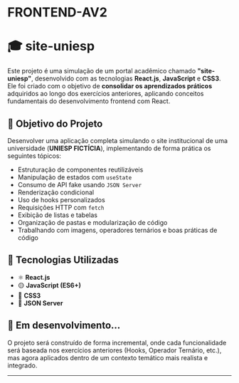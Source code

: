 # FRONTEND-AV2

# 🎓 site-uniesp

Este projeto é uma simulação de um portal acadêmico chamado **"site-uniesp"**, desenvolvido com as tecnologias **React.js**, **JavaScript** e **CSS3**. Ele foi criado com o objetivo de **consolidar os aprendizados práticos** adquiridos ao longo dos exercícios anteriores, aplicando conceitos fundamentais do desenvolvimento frontend com React.

## 🎯 Objetivo do Projeto

Desenvolver uma aplicação completa simulando o site institucional de uma universidade (**UNIESP FICTÍCIA**), implementando de forma prática os seguintes tópicos:

- Estruturação de componentes reutilizáveis
- Manipulação de estados com `useState`
- Consumo de API fake usando `JSON Server`
- Renderização condicional
- Uso de hooks personalizados
- Requisições HTTP com `fetch`
- Exibição de listas e tabelas
- Organização de pastas e modularização de código
- Trabalhando com imagens, operadores ternários e boas práticas de código

## 🧰 Tecnologias Utilizadas

- ⚛️ **React.js**
- 🟡 **JavaScript (ES6+)**
- 🎨 **CSS3**
- 🧪 **JSON Server**

## 🚧 Em desenvolvimento...

O projeto será construído de forma incremental, onde cada funcionalidade será baseada nos exercícios anteriores (Hooks, Operador Ternário, etc.), mas agora aplicados dentro de um contexto temático mais realista e integrado.

---


